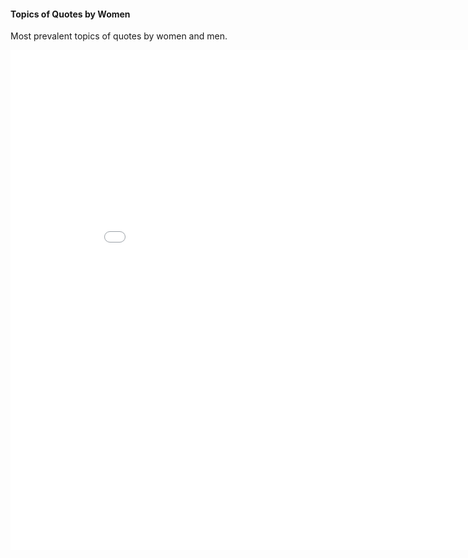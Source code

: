 <!-- ---
layout: post
title: "Topics of Quotes by Women"
# subtitle: "because they lacked opposable thumbs and the brainpower to build a space program."
background: ''
--- -->

#### Topics of Quotes by Women

Most prevalent topics of quotes by women and men.

<iframe width="900" height="800" frameborder="0" scrolling="no" src="//plotly.com/~natasakrco/7.embed"></iframe>